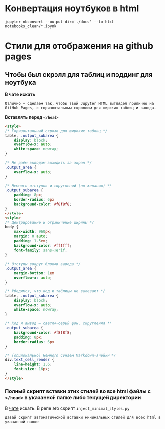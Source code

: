 # Конвертация ноутбуков в html

```
jupyter nbconvert --output-dir='./docs' --to html notebooks_clean/*.ipynb
```

# Стили для отображения на github pages

## Чтобы был скролл для таблиц и пэддинг для ноутбука

**В чате искать**
```
Отлично — сделаем так, чтобы твой Jupyter HTML выглядел прилично на GitHub Pages, с горизонтальным скроллом для широких таблиц и вывода.
```

**Вставлять перед `</head>`**

```html
<style>
/* Горизонтальный скролл для широких таблиц */
table, .output_subarea {
    display: block;
    overflow-x: auto;
    white-space: nowrap;
}

/* Не даём выводам выходить за экран */
.output_area {
    overflow-x: auto;
}

/* Немного отступов и скруглений (по желанию) */
.output_subarea {
    padding: 8px;
    border-radius: 6px;
    background-color: #f8f8f8;
}
</style>
<style>
/* Центрирование и ограничение ширины */
body {
    max-width: 960px;
    margin: 0 auto;
    padding: 1.5em;
    background-color: #ffffff;
    font-family: sans-serif;
}

/* Отступы вокруг блоков вывода */
.output_area {
    margin-bottom: 1em;
    overflow-x: auto;
}

/* Убедимся, что код и таблицы не вылезают */
table, .output_subarea {
    display: block;
    overflow-x: auto;
    white-space: nowrap;
}

/* Код и вывод — светло-серый фон, скругления */
.output_subarea {
    background-color: #f8f8f8;
    padding: 8px;
    border-radius: 6px;
}

/* (опционально) Немного сужаем Markdown-ячейки */
div.text_cell_render {
    line-height: 1.6;
    font-size: 16px;
}
</style>
```


### Полный скрипт вставки этих стилей во все html файлы с `</head>` в указанной папке либо текущей директории

В [чате](https://chatgpt.com/c/6880984b-5d28-832b-90ba-bc1fdb65673f) искать. В репе это скрипт `inject_minimal_styles.py`
```
давай скрипт автоматической вставки минимальных стилей для всех html в указанной папке
```